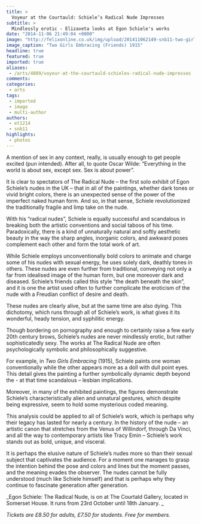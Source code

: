 ```yaml
---
title: >
  Voyeur at the Courtauld: Schiele’s Radical Nude Impresses
subtitle: >
  Mindlessly erotic - Elizaveta looks at Egon Schiele's works
date: "2014-11-06 21:49:04 +0000"
image: "http://felixonline.co.uk/img/upload/201411062149-snb11-two-girls-embracing-(friends)-1915-copy.jpg"
image_caption: "Two Girls Embracing (Friends) 1915"
headline: true
featured: true
imported: true
aliases:
 - /arts/4809/voyeur-at-the-courtauld-schieles-radical-nude-impresses
comments:
categories:
 - arts
tags:
 - imported
 - image
 - multi-author
authors:
 - et1214
 - snb11
highlights:
 - photos
---
```


A mention of sex in any context, really, is usually enough to get people excited (pun intended). After all, to quote Oscar Wilde: “Everything in the world is about sex, except sex. Sex is about power”.

It is clear to spectators of The Radical Nude – the first solo exhibit of Egon Schiele’s nudes in the UK – that in all of the paintings, whether dark tones or vivid bright colors, there is an unexpected sense of the power of the imperfect naked human form. And so, in that sense, Schiele revolutionized the traditionally fragile and limp take on the nude.

With his “radical nudes”, Schiele is equally successful and scandalous in breaking both the artistic conventions and social taboos of his time. Paradoxically, there is a kind of unnaturally natural and softly aesthetic beauty in the way the sharp angles, inorganic colors, and awkward poses complement each other and form the total work of art.

While Schiele employs unconventionally bold colors to animate and charge some of his nudes with sexual energy, he uses solely dark, deathly tones in others. These nudes are even further from traditional, conveying not only a far from idealised image of the human form, but one moreover dark and diseased. Schiele’s friends called this style “the death beneath the skin”, and it is one the artist used often to further complicate the eroticism of the nude with a Freudian conflict of desire and death.

These nudes are clearly alive, but at the same time are also dying. This dichotomy, which runs through all of Schiele’s work, is what gives it its wonderful, heady tension, and syphilitic energy.

Though bordering on pornography and enough to certainly raise a few early 20th century brows, Schiele’s nudes are never mindlessly erotic, but rather sophisticatedly sexy. The works at The Radical Nude are often psychologically symbolic and philosophically suggestive.

For example, in _Two Girls Embracing_ (1915), Schiele paints one woman conventionally while the other appears more as a doll with dull point eyes. This detail gives the painting a further symbolically dynamic depth beyond the - at that time scandalous – lesbian implications.

Moreover, in many of the exhibited paintings, the figures demonstrate Schiele’s characteristically alien and unnatural gestures, which despite being expressive, seem to hold some mysterious coded meaning.

This analysis could be applied to all of Schiele’s work, which is perhaps why their legacy has lasted for nearly a century. In the history of the nude – an artistic canon that stretches from the Venus of Willindorf, through Da Vinci, and all the way to contemporary artists like Tracy Emin – Schiele’s work stands out as bold, unique, and visceral.

It is perhaps the elusive nature of Schiele’s nudes more so than their sexual subject that captivates the audience. For a moment one manages to grasp the intention behind the pose and colors and lines but the moment passes, and the meaning evades the observer. The nudes cannot be fully understood (much like Schiele himself) and that is perhaps why they continue to fascinate generation after generation.

_Egon Schiele: The Radical Nude, is on at The Courtald Gallery, located in Somerset House. It runs from 23rd October until 18th January. _

_Tickets are £8.50 for adults, £7.50 for students. Free for members._
